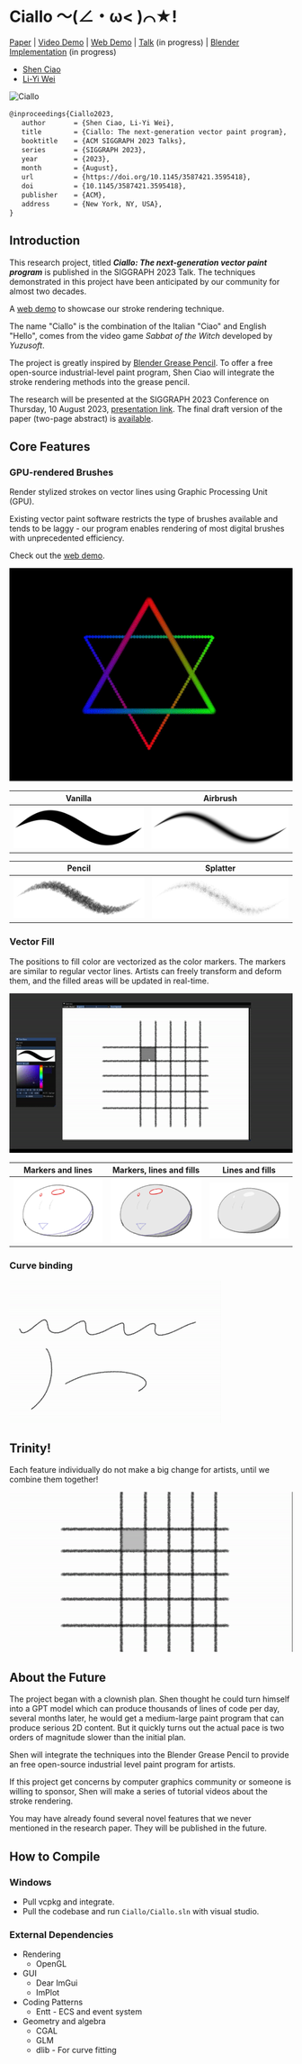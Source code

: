 # Ciallo ～(∠・ω< )⌒★!

[Paper](./pape) | [Video Demo](https://youtu.be/gqTrD8-nlh0) | [Web Demo](https://shenciao.github.io/Ciallo/) | [Talk](https://s2023.siggraph.org/presentation/?id=gensub_185&sess=sess176) (in progress) | [Blender Implementation](https://devtalk.blender.org/t/2023-02-06-grease-pencil-module-meeting/27526) (in progress)

- [Shen Ciao](https://www.linkedin.com/in/shenciao)
- [Li-Yi Wei](https://www.liyiwei.org/)

![Ciallo](https://github.com/ShenCiao/Ciallo/assets/24319509/455de8e7-06ac-49ca-bcd7-854b40102d2d)

    @inproceedings{Ciallo2023,
       author       = {Shen Ciao, Li-Yi Wei},
       title        = {Ciallo: The next-generation vector paint program},
       booktitle    = {ACM SIGGRAPH 2023 Talks},
       series       = {SIGGRAPH 2023},
       year         = {2023},
       month        = {August},
       url          = {https://doi.org/10.1145/3587421.3595418},
       doi          = {10.1145/3587421.3595418},
       publisher    = {ACM},
       address      = {New York, NY, USA},
    }

## Introduction

This research project, titled  **_Ciallo: The next-generation vector paint program_** is published in the SIGGRAPH 2023 Talk. The techniques demonstrated in this project have been anticipated by our community for almost two decades.

A [web demo](https://shenciao.github.io/Ciallo) to showcase our stroke rendering technique.

The name "Ciallo" is the combination of the Italian "Ciao" and English "Hello", comes from the video game *Sabbat of the Witch* developed by *Yuzusoft*.

The project is greatly inspired by [Blender Grease Pencil](https://docs.blender.org/manual/en/latest/grease_pencil/introduction.html). To offer a free open-source industrial-level paint program, Shen Ciao will integrate the stroke rendering methods into the grease pencil.

The research will be presented at the SIGGRAPH 2023 Conference on Thursday, 10 August 2023, [presentation link](https://s2023.siggraph.org/presentation/?id=gensub_185&sess=sess176). The final draft version of the paper (two-page abstract) is [available](./paper).

## Core Features

### GPU-rendered Brushes

Render stylized strokes on vector lines using Graphic Processing Unit (GPU). 

Existing vector paint software restricts the type of brushes available and tends to be laggy - our program enables rendering of most digital brushes with unprecedented efficiency. 

Check out the [web demo](https://shenciao.github.io/Ciallo).

<img src=".\articles\six.gif" alt="naiive brush engine" style="zoom:100%;" />

Vanilla|Airbrush
:-------------------------:|:-------------------------:
![](./articles/brush_vanilla.png)| ![](./articles/brush_airbrush.png)

Pencil|Splatter
:-------------------------:|:-------------------------:
![](./articles/brush_pencil.png)| ![](./articles/brush_splatter.png)

### Vector Fill

The positions to fill color are vectorized as the color markers. The markers are similar to regular vector lines. Artists can freely transform and deform them, and the filled areas will be updated in real-time.

![vectorFillDemo](./articles/vector_bucket_fill_demo.gif)

Markers and lines|Markers, lines and fills|Lines and fills
:-------------------------:|:-------------------------:|:-------------------------:
![](./articles/dango_label.png) | ![](./articles/dango_both.png) | ![](./articles/dango_final.png)

### Curve binding

![binding](./articles/binding_demo.gif)

## Trinity!

Each feature individually do not make a big change for artists, until we combine them together!

![trinity](./articles/trinity.gif)

## About the Future

The project began with a clownish plan. Shen thought he could turn himself into a GPT model which can produce thousands of lines of code per day, several months later, he would get a medium-large paint program that can produce serious 2D content. But it quickly turns out the actual pace is two orders of magnitude slower than the initial plan.

Shen will integrate the techniques into the Blender Grease Pencil to provide an free open-source industrial level paint program for artists.

If this project get concerns by computer graphics community or someone is willing to sponsor, Shen will make a series of tutorial videos about the stroke rendering.

You may have already found several novel features that we never mentioned in the research paper. They will be published in the future.

## How to Compile
### Windows

- Pull vcpkg and integrate.
- Pull the codebase and run `Ciallo/Ciallo.sln` with visual studio.

### External Dependencies

- Rendering
  - OpenGL
- GUI
  - Dear ImGui
  - ImPlot
- Coding Patterns
  - Entt - ECS and event system
- Geometry and algebra
  - CGAL
  - GLM
  - dlib - For curve fitting
